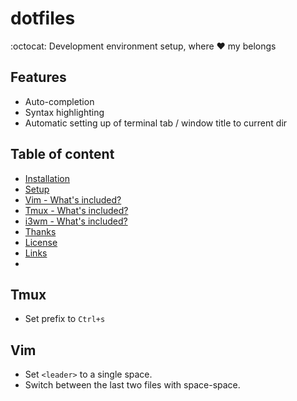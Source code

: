 # dotfiles
:octocat: Development environment setup, where :heart: my belongs 


## Features

* Auto-completion
* Syntax highlighting
* Automatic setting up of terminal tab / window title to current dir

## Table of content

- [Installation](#installation)
- [Setup](#setup)
- [Vim - What's included?](#vim)
- [Tmux - What's included?](#tmux)
- [i3wm - What's included?](#i3wm)
- [Thanks](#thanks)
- [License](#license)
- [Links](#links)
- 
## Tmux
* Set prefix to `Ctrl+s`

## Vim
* Set `<leader>` to a single space.
* Switch between the last two files with space-space.
